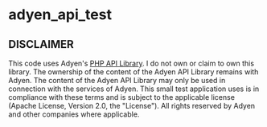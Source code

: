 # adyen_api_test

## DISCLAIMER

This code uses Adyen's [PHP API Library](https://github.com/Adyen/adyen-php-api-library). I do not own or claim to own this library. The ownership of the content of the Adyen API Library remains with Adyen. The content of the Adyen API Library may only be used in connection with the services of Adyen. This small test application uses is in compliance with these terms and is subject to the applicable license (Apache License, Version 2.0, the "License"). All rights reserved by Adyen and other companies where applicable.

